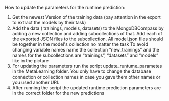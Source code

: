 How to update the parameters for the runtime prediction:

1. Get the newest Version of the training data (pay attention in the export to extract the models by their task)
2. Add the data ( trainings, models, datasets) to the MongoDBCompass by adding a new collection and adding subcollections of that. Add each of the exported JSON files to the subcollection. All model.json files should be together in the model's collection no matter the task
To avoid changing variable names name the collection “new_trainings” and the names for the subcollections are “trainings”, “datasets” and “models” like in the picture
3. For updating the parameters run the script update_runtume_parametes in the MetaLearning folder. You only have to change the database connection or collection names in case you gave them other names or you used another URI.
4. After running the script the updated runtime prediction parameters are in the correct folder for the new predictions
